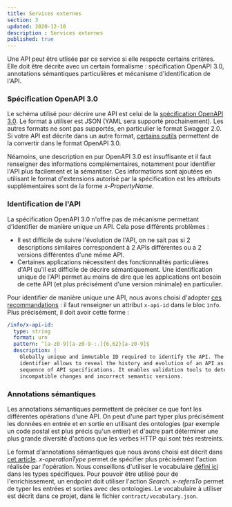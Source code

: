 ```yaml
---
title: Services externes
section: 3
updated: 2020-12-10
description : Services externes
published: true
---
```


Une API peut être utlisée par ce service si elle respecte certains critères. Elle doit être décrite avec un certain formalisme : spécification OpenAPI 3.0, annotations sémantiques particulières et mécanisme d'identification de l'API.

### Spécification OpenAPI 3.0

Le schéma utilisé pour décrire une API est celui de la [spécification OpenAPI 3.0](https://github.com/OAI/OpenAPI-Specification/blob/master/versions/3.0.0.md). Le format à utiliser est JSON (YAML sera supporté prochainement). Les autres formats ne sont pas supportés, en particulier le format Swagger 2.0. Si votre API est décrite dans un autre format, [certains outils](https://github.com/Mermade/awesome-openapi3) permettent de la convertir dans le format OpenAPI 3.0.

Néamoins, une description en pur OpenAPI 3.0 est insuffisante et il faut renseigner des informations complémentaires, notamment pour identifier l'API plus facilement et la sémantiser. Ces informations sont ajoutées en utilisant le format d'extensions autorisé par la spécification est les attributs supplémentaires sont de la forme *x-PropertyName*.

### Identification de l'API

La spécification OpenAPI 3.0 n'offre pas de mécanisme permettant d'identifier de manière unique un API. Cela pose différents problèmes :
 * Il est difficile de suivre l'évolution de l'API, on ne sait pas si 2 descriptions similaires correspondent à 2 APIs différentes ou a 2 versions différentes d'une même API.
 * Certaines applications nécessitent des fonctionnalités particulières d'API qu'il est difficile de décrire sémantiquement. Une identification unique de l'API permet au moins de dire que les applications ont besoin de cette API (et plus précisément d'une version minimale) en particulier.

Pour identifier de manière unique une API, nous avons choisi d'adopter [ces recommandations](https://github.com/zalando/restful-api-guidelines/blob/master/chapters/compatibility.adoc) : il faut renseigner un attribut `x-api-id` dans le bloc `ìnfo`. Plus précisément, il doit avoir cette forme :

```yaml
/info/x-api-id:
  type: string
  format: urn
  pattern: ^[a-z0-9][a-z0-9-:.]{6,62}[a-z0-9]$
  description: |
    Globally unique and immutable ID required to identify the API. The API
    identifier allows to reveal the history and evolution of an API as a
    sequence of API specifications. It enables validation tools to detect
    incompatible changes and incorrect semantic versions.
```

### Annotations sémantiques

Les annotations sémantiques permettent de préciser ce que font les différentes opérations d'une API. On peut d'une part typer plus précisément les données en entrée et en sortie en utilisant des ontologies (par exemple un code postal est plus précis qu'un entier) et d'autre part déterminer une plus grande diversité d'actions que les verbes HTTP qui sont très restreints.

Le format d'annotations sémantiques que nous avons choisi est décrit dans [cet article](http://www.intelligence.tuc.gr/~petrakis/publications/SOAS4.pdf). *x-operationType* permet de spécifier plus précisément l'action réalisée par l'opération. Nous conseillons d'utiliser le vocabulaire [défini ici](http://schema.org/Action) dans les types spécifiques. Pour pouvoir être utilisé pour de l'enrichissement, un endpoint doit utiliser l'action *Search*. *x-refersTo* permet de typer les entrées et sorties avec des ontologies. Le vocabulaire à utiliser est décrit dans ce projet, dans le fichier `contract/vocabulary.json`.
